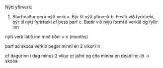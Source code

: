 Nýtt yfirverk:

1. Starfmaður gerir nýtt verk
    a. Býr til nýtt yfirverk
    b. Festir við fyrirtæki, býr til nýtt fyrirtæki ef þess þarf
    c. Bætir við nýju formi á verkið og fyllir inn


nýtt verk látið inn með tíðni = n (months)

þarf að skoða verkið þegar minni en 2 vikur í n

ef dagurinn í dag mínus 2 vikur er jafnt og eða minna en deadline-ið -> skoða